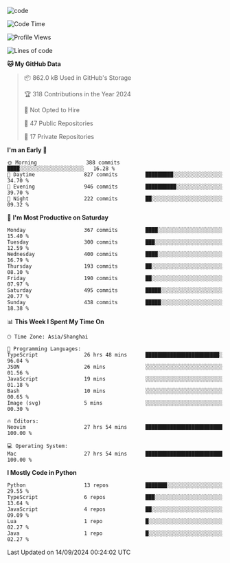 
<!--
**liuyaanng/liuyaanng** is a ✨ _special_ ✨ repository because its `README.md` (this file) appears on your GitHub profile.

Here are some ideas to get you started:

- 🔭 I’m currently working on ...
- 🌱 I’m currently learning ...
- 👯 I’m looking to collaborate on ...
- 🤔 I’m looking for help with ...
- 💬 Ask me about ...
- 📫 How to reach me: ...
- 😄 Pronouns: ...
- ⚡ Fun fact: ...
-->


![code](https://cdn.jsdelivr.net/gh/liuyaanng/liuyaanng@1.0/code.gif) 

<!--START_SECTION:waka-->
![Code Time](http://img.shields.io/badge/Code%20Time-795%20hrs%2050%20mins-blue)

![Profile Views](http://img.shields.io/badge/Profile%20Views-0-blue)

![Lines of code](https://img.shields.io/badge/From%20Hello%20World%20I%27ve%20Written-14.7%20million%20lines%20of%20code-blue)

**🐱 My GitHub Data** 

> 📦 862.0 kB Used in GitHub's Storage 
 > 
> 🏆 318 Contributions in the Year 2024
 > 
> 🚫 Not Opted to Hire
 > 
> 📜 47 Public Repositories 
 > 
> 🔑 17 Private Repositories 
 > 
**I'm an Early 🐤** 

```text
🌞 Morning                388 commits         ████░░░░░░░░░░░░░░░░░░░░░   16.28 % 
🌆 Daytime                827 commits         █████████░░░░░░░░░░░░░░░░   34.70 % 
🌃 Evening                946 commits         ██████████░░░░░░░░░░░░░░░   39.70 % 
🌙 Night                  222 commits         ██░░░░░░░░░░░░░░░░░░░░░░░   09.32 % 
```
📅 **I'm Most Productive on Saturday** 

```text
Monday                   367 commits         ████░░░░░░░░░░░░░░░░░░░░░   15.40 % 
Tuesday                  300 commits         ███░░░░░░░░░░░░░░░░░░░░░░   12.59 % 
Wednesday                400 commits         ████░░░░░░░░░░░░░░░░░░░░░   16.79 % 
Thursday                 193 commits         ██░░░░░░░░░░░░░░░░░░░░░░░   08.10 % 
Friday                   190 commits         ██░░░░░░░░░░░░░░░░░░░░░░░   07.97 % 
Saturday                 495 commits         █████░░░░░░░░░░░░░░░░░░░░   20.77 % 
Sunday                   438 commits         █████░░░░░░░░░░░░░░░░░░░░   18.38 % 
```


📊 **This Week I Spent My Time On** 

```text
🕑︎ Time Zone: Asia/Shanghai

💬 Programming Languages: 
TypeScript               26 hrs 48 mins      ████████████████████████░   96.04 % 
JSON                     26 mins             ░░░░░░░░░░░░░░░░░░░░░░░░░   01.56 % 
JavaScript               19 mins             ░░░░░░░░░░░░░░░░░░░░░░░░░   01.18 % 
Bash                     10 mins             ░░░░░░░░░░░░░░░░░░░░░░░░░   00.65 % 
Image (svg)              5 mins              ░░░░░░░░░░░░░░░░░░░░░░░░░   00.30 % 

🔥 Editors: 
Neovim                   27 hrs 54 mins      █████████████████████████   100.00 % 

💻 Operating System: 
Mac                      27 hrs 54 mins      █████████████████████████   100.00 % 
```

**I Mostly Code in Python** 

```text
Python                   13 repos            ███████░░░░░░░░░░░░░░░░░░   29.55 % 
TypeScript               6 repos             ███░░░░░░░░░░░░░░░░░░░░░░   13.64 % 
JavaScript               4 repos             ██░░░░░░░░░░░░░░░░░░░░░░░   09.09 % 
Lua                      1 repo              █░░░░░░░░░░░░░░░░░░░░░░░░   02.27 % 
Java                     1 repo              █░░░░░░░░░░░░░░░░░░░░░░░░   02.27 % 
```




 Last Updated on 14/09/2024 00:24:02 UTC
<!--END_SECTION:waka-->
